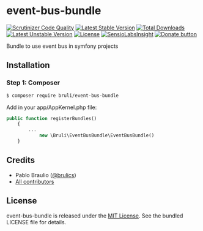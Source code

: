 event-bus-bundle
======
[![Scrutinizer Code Quality](https://scrutinizer-ci.com/g/bruli/event-bus-bundle/badges/quality-score.png?b=master)](https://scrutinizer-ci.com/g/bruli/event-bus-bundle/?branch=master)
[![Latest Stable Version](https://poser.pugx.org/bruli/event-bus-bundle/v/stable.svg)](https://packagist.org/packages/bruli/event-bus-bundle) 
[![Total Downloads](https://poser.pugx.org/bruli/event-bus-bundle/downloads)](https://packagist.org/packages/bruli/event-bus-bundle) 
[![Latest Unstable Version](https://poser.pugx.org/bruli/event-bus-bundle/v/unstable.svg)](https://packagist.org/packages/bruli/event-bus-bundle) 
[![License](https://poser.pugx.org/bruli/event-bus-bundle/license.svg)](https://packagist.org/packages/bruli/event-bus-bundle)
[![SensioLabsInsight](https://insight.sensiolabs.com/projects/c402ad75-26d7-4dc9-b774-c064b16d30cf/mini.png)](https://insight.sensiolabs.com/projects/c402ad75-26d7-4dc9-b774-c064b16d30cf)
[![Donate button](https://www.paypalobjects.com/en_US/i/btn/btn_donate_SM.gif)](https://www.paypal.me/brulics)

Bundle to use event bus in symfony projects

## Installation

### Step 1: Composer

```bash
$ composer require bruli/event-bus-bundle
```

Add in your app/AppKernel.php file:

```php
public function registerBundles()
    {
        ...
            new \Bruli\EventBusBundle\EventBusBundle()
    }
```

## Credits

* Pablo Braulio ([@brulics](https://twitter.com/brulics))
* [All contributors](https://github.com/bruli/event-bus-bundle/graphs/contributors)

## License

event-bus-bundle is released under the [MIT License](https://opensource.org/licenses/MIT). See the bundled LICENSE file for details.